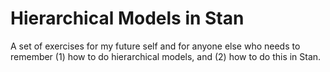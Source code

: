 # Hierarchical Models in Stan

A set of exercises for my future self and for anyone else who needs to remember (1) how to do hierarchical models, and (2) how to do this in Stan.